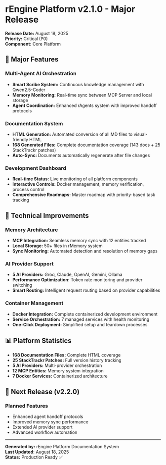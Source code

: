# rEngine Platform v2.1.0 - Major Release

**Release Date:** August 18, 2025  
**Priority:** Critical (P0)  
**Component:** Core Platform  

## 🎉 Major Features

### Multi-Agent AI Orchestration

- **Smart Scribe System:** Continuous knowledge management with Qwen2.5-Coder
- **Memory Monitoring:** Real-time sync between MCP Server and local storage
- **Agent Coordination:** Enhanced rAgents system with improved handoff protocols

### Documentation System

- **HTML Generation:** Automated conversion of all MD files to visual-friendly HTML
- **168 Generated Files:** Complete documentation coverage (143 docs + 25 StackTrackr patches)
- **Auto-Sync:** Documents automatically regenerate after file changes

### Development Dashboard

- **Real-time Status:** Live monitoring of all platform components
- **Interactive Controls:** Docker management, memory verification, process control
- **Comprehensive Roadmaps:** Master roadmap with priority-based task tracking

## 🔧 Technical Improvements

### Memory Architecture

- **MCP Integration:** Seamless memory sync with 12 entities tracked
- **Local Storage:** 50+ files in rMemory system
- **Sync Monitoring:** Automated detection and resolution of memory gaps

### AI Provider Support

- **5 AI Providers:** Groq, Claude, OpenAI, Gemini, Ollama
- **Performance Optimization:** Token rate monitoring and provider switching
- **Smart Routing:** Intelligent request routing based on provider capabilities

### Container Management

- **Docker Integration:** Complete containerized development environment
- **Service Orchestration:** 7 managed services with health monitoring
- **One-Click Deployment:** Simplified setup and teardown processes

## 📊 Platform Statistics

- **168 Documentation Files:** Complete HTML coverage
- **25 StackTrackr Patches:** Full version history tracking
- **5 AI Providers:** Multi-provider orchestration
- **12 MCP Entities:** Memory system integration
- **7 Docker Services:** Containerized architecture

## 🚀 Next Release (v2.2.0)

### Planned Features

- Enhanced agent handoff protocols
- Improved memory sync performance
- Extended AI provider support
- Advanced workflow automation

---

**Generated by:** rEngine Platform Documentation System  
**Last Updated:** August 18, 2025  
**Status:** Production Ready ✅
